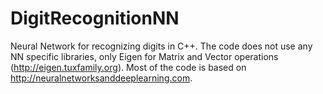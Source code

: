 # DigitRecognitionNN
Neural Network for recognizing digits in C++. The code does not use any NN specific libraries, only Eigen for Matrix and Vector operations (http://eigen.tuxfamily.org). Most of the code is based on http://neuralnetworksanddeeplearning.com.
